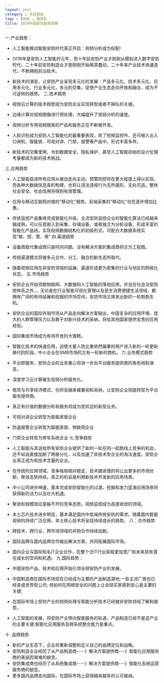 ```yaml
---
layout: post
category : 东拉西扯
tags : [安防 , 趋势]
title: 2018中国安防趋势观察
---
```


一.产业趋势：

* 人工智能推动智能安防时代真正开启：视频分析成为标配!
* 2016年是安防人工智能的元年，而十年前安防产业才刚刚从模拟进入数字安防时代，二十年前安防制造业才是刚刚开始萌芽蠢动，二十年来产业技术快速迭代，不断拥抱前沿技术。
* 新技术的演变，让安防产业呈现多元化的发展：产品多元化、技术多元化、应用多元化、行业多元化，多元的交集，促使产业生态走向开放和融合，成为不可逆转的趋势。
二.技术趋势

* 视频云计算的技术趋势成为安防企业实现转型或者不掉队的关键。
* 边缘计算对视频图像进行预处理，大幅提升了视频分析的速度。
* 视频分析专用视频搜索的产品和服务正在不断被开发。
* 人脸识别成为安防人工智能化的最重要表现，除了视频监控外，还可植入出入口闸机、智能锁、可视对讲、门禁、报警等产品中，形式丰富多样。
* 新技术的交集使用，令到数据安全、隐私保护、甚至人工智能初始的设计伦理考量都成为新的技术挑战。
 

三.应用趋势

* 人工智能促进所有应用从被动走向主动，预警防控将在更大程度上得以实现，而各种大数据信息库的构建，也将让违法违规行为无所遁形，无处可逃。整体社会安全、社会信用将得到有效管理。
* 应用与移动互联网对接的“移动化”趋势。前端采集的“移动化”也在逐步增加比重。
* 传统监控产品集体完成智能化升级，主流安防监控企业的智能化算法已经越来越成熟，可以任意嵌入到采集、存储设备，或者独立为分析设备，形成丰富的智能化产品线，实现视频数据结构化的初级形式，可配合大数据系统实现“联、控、管、用”
四.渠道趋势

* 设备商取代集成商只是时间问题。没有解决方案的集成商将沦为工程商。
* 传统渠道模式将被多元合作、分工、融合的新生态所取代。
* 随着视频应用在非安防领域的延展，渠道形成更为密集的行业与地区的网格化状态。
五.市场趋势

* 安防企业开始领跑物联网、大数据和人工智能的落地应用，并且在社会治安防控体系之外，，无论是在行业智能可视化管理以及民生消费便捷生活领域，都拥有广阔的有待延展和挖掘的市场空间，安防市场又焕发出新的一轮勃勃生机。
* 安防企业的国际外销市场从产品走向解决方案输出，中国复杂的应用环境、庞大的人群管理压力以及敢于对新兴技术的采纳，将给其他国家提供宝贵的应用经验。
* 国际集成市场成为有待开发的大蛋糕。
* 智能化技术的快速应用，迫使大量人防比重依然偏重的用户进入新的一轮更新换代的阶段。中小企业在SMB市场的又有一轮新的商机。
六.业务模式趋势

* 平台即服务，安防企业的业务重心将进一步向平台服务提供商的角色倾斜演变。
* 深度学习云计算催生视频分析服务化。
* 租赁与共享经济模式，也将会越来被重视和采纳，让安防企业彻底转型为平台服务提供商。
* 真正有价值的数据分析和服务将成为受欢迎的新型业务。
* 可视对讲企业转型为智能家居企业
* 防盗报警企业转型为智能家居、物联网企业
* 门禁企业转型为停车系统企业
七.竞争趋势

* 人工智能与其说给所有安防企业提供了新的一轮在同一起跑线上竞争的机会，还不如说直接加剧了两极分化，以及加速了非技术型企业的淘汰速度。安防企业真正成为有技术含量的企业。
* 在传统的应用领域，竞争格局相对稳定，技术跟进慢的将让出更多的市场份额，聚敛态势持续。真正的机会是利用新技术开发新的应用场景。
* 中小公司进步神速，基本完成安防智能化的过渡，挖掘和发力蓝海应用场景将获得新的活力以及壮大机遇。
* 聚敛和规模效应是躲不开的竞争态势。视频监控成为高度收敛的领域。
* 本土芯片技术进步明显，基本满足国内中低端传统安防的需求。随着国内智能视频的持续广泛应用，本土核心技术将呈现持续成长的趋势。
八：合作趋势

* 跨技术、跨行业、跨市场领域的并购合作持续加剧。
* 国际品牌与国内品牌合作输出解决方案，共同拓展国际市场。
* 国内企业与国际知名IT企业合作，在整个泛IT行业获取更加宽广和未来具有潜在成长的空间和机遇。
九.国际趋势：

* 中国安防产品、技术和应用开始引领全球安防产业的发展。
* 中国制造商在国际市场现在已经成为主要的产品制造源地;一些主流厂商也已经变成世界型公司; 但如何在网络安全的问题上让全球买家感到安心是主要的关键;
* 在国际市场上安防产业的视频处理与智能分析技术已经被非安防领域了解和接受。
* 人工智能的发展，将安防产业带向智能服务的轨道，产品制造已经不是这产业的主要关键;智能化应用服务及跨系统整合能力是重点。

十. 品牌趋势

* 新的产业生态下，企业将重新调整和定义自己的品牌定位和战略。
* 安防制造企业经历了从产品制造商----》解决方案提供商---》智能化应用服务商的美丽而艰难的蜕变。
* 安防集成商也经历了从系统集成商----》解决方案提供商---》智能化系统运营服务商的蜕变。 　　
* 更多国内品牌走向国际，在国际市场上获得越来越多的认可接纳。
